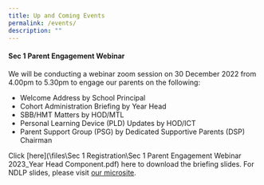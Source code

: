 ```yaml
---
title: Up and Coming Events
permalink: /events/
description: ""
---
```

#### Sec 1 Parent Engagement Webinar

We will be conducting a webinar zoom session on 30 December 2022 from 4.00pm to 5.30pm to engage our parents on the following:

* Welcome Address by School Principal  
* Cohort Administration Briefing by Year Head  
* SBB/HMT Matters by HOD/MTL
* Personal Learning Device (PLD) Updates by HOD/ICT
* Parent Support Group (PSG) by Dedicated Supportive Parents (DSP) Chairman

Click [here](\files\Sec 1 Registration\Sec 1 Parent Engagement Webinar 2023_Year Head Component.pdf) here to download the briefing slides. For NDLP slides, please visit [our microsite](https://sites.google.com/moe.edu.sg/dmnndlp/home).